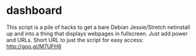 # dashboard
This script is a pile of hacks to get a bare Debian Jessie/Stretch netinstall up and into a thing that displays webpages in fullscreen. Just add power and URLs.
Short URL to just the script for easy access: http://goo.gl/M7UFH6
